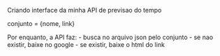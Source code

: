 Criando interface da minha API de previsao do tempo

conjunto = {nome, link}

Por enquanto, a API faz:
    - busca no arquivo json pelo conjunto
    - se nao existir, baixe no google
    - se existir, baixe o html do link